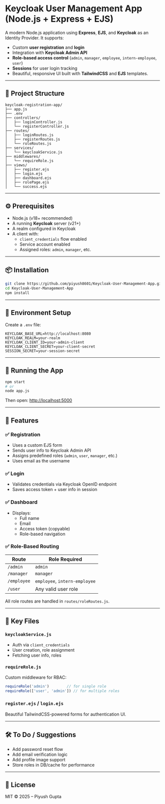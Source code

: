 
# Keycloak User Management App (Node.js + Express + EJS)

A modern Node.js application using **Express**, **EJS**, and **Keycloak** as an Identity Provider. It supports:

- Custom **user registration** and **login**
- Integration with **Keycloak Admin API**
- **Role-based access control** (`admin`, `manager`, `employee`, `intern-employee`, `user`)
- **Sessions** for user login tracking
- Beautiful, responsive UI built with **TailwindCSS** and **EJS** templates.

---

## 📁 Project Structure

```
keycloak-registration-app/
├── app.js
├── .env
├── controllers/
│   ├── loginController.js
│   └── registerController.js
├── routes/
│   ├── loginRoutes.js
│   ├── registerRoutes.js
│   └── roleRoutes.js
├── services/
│   └── keycloakService.js
├── middlewares/
│   └── requireRole.js
├── views/
│   ├── register.ejs
│   ├── login.ejs
│   ├── dashboard.ejs
│   ├── rolePage.ejs
│   └── success.ejs
```

---

## ⚙️ Prerequisites

- Node.js (v18+ recommended)
- A running **Keycloak** server (v21+)
- A realm configured in Keycloak
- A client with:
  - `client_credentials` flow enabled
  - Service account enabled
  - Assigned roles: `admin`, `manager`, etc.

---

## 📦 Installation

```bash
git clone https://github.com/piyush8601/Keycloak-User-Management-App.git
cd Keycloak-User-Management-App
npm install
```

---

## 🔐 Environment Setup

Create a `.env` file:

```env
KEYCLOAK_BASE_URL=http://localhost:8080
KEYCLOAK_REALM=your-realm
KEYCLOAK_CLIENT_ID=your-admin-client
KEYCLOAK_CLIENT_SECRET=your-client-secret
SESSION_SECRET=your-session-secret
```

---

## 🚀 Running the App

```bash
npm start
# or
node app.js
```

Then open: [http://localhost:5000](http://localhost:5000)

---

## 🔑 Features

### ✅ Registration

- Uses a custom EJS form
- Sends user info to Keycloak Admin API
- Assigns predefined roles (`admin`, `user`, `manager`, etc.)
- Uses email as the username

### ✅ Login

- Validates credentials via Keycloak OpenID endpoint
- Saves access token + user info in session

### ✅ Dashboard

- Displays:
  - Full name
  - Email
  - Access token (copyable)
  - Role-based navigation

### ✅ Role-Based Routing

| Route        | Role Required         |
|--------------|------------------------|
| `/admin`     | `admin`                |
| `/manager`   | `manager`              |
| `/employee`  | `employee`, `intern-employee` |
| `/user`      | Any valid user role    |

All role routes are handled in `routes/roleRoutes.js`.

---

## 📄 Key Files

### `keycloakService.js`

- Auth via `client_credentials`
- User creation, role assignment
- Fetching user info, roles

### `requireRole.js`

Custom middleware for RBAC:

```js
requireRole('admin')        // for single role
requireRole(['user', 'admin']) // for multiple roles
```

### `register.ejs` / `login.ejs`

Beautiful TailwindCSS-powered forms for authentication UI.

---

## 🛠 To Do / Suggestions

- Add password reset flow
- Add email verification logic
- Add profile image support
- Store roles in DB/cache for performance

---

## 🤝 License

MIT © 2025 – Piyush Gupta
